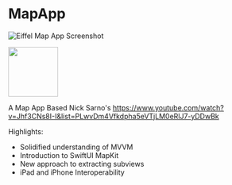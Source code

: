 # MapApp
![Eiffel Map App Screenshot](https://user-images.githubusercontent.com/20109435/174164317-e89dd47f-d344-4225-ab22-e4b7854b3292.png|width=200)

<img src="https://your-image-url.type" width="100"> 

A Map App Based Nick Sarno's
https://www.youtube.com/watch?v=Jhf3CNs8I-I&list=PLwvDm4Vfkdpha5eVTjLM0eRlJ7-yDDwBk

Highlights:
- Solidified understanding of MVVM 
- Introduction to SwiftUI MapKit
- New approach to extracting subviews
- iPad and iPhone Interoperability

